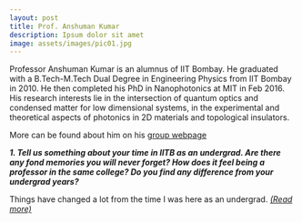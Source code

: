 ```yaml
---
layout: post
title: Prof. Anshuman Kumar
description: Ipsum dolor sit amet
image: assets/images/pic01.jpg
---
```


Professor Anshuman Kumar is an alumnus of IIT Bombay. He graduated with a B.Tech-M.Tech Dual Degree in Engineering Physics from IIT Bombay in 2010. He then completed his PhD in Nanophotonics at MIT in Feb 2016. His research interests lie in the intersection of quantum optics and condensed matter for low dimensional systems, in the experimental and theoretical aspects of photonics in 2D materials and topological insulators. 

More can be found about him on his [group webpage](http://www.loqm.tech/)

<b><i>1. Tell us something about your time in IITB as an undergrad. Are there any fond memories you will never forget? How does it feel being a professor in the same college? Do you find any difference from your undergrad years? </i></b>

Things have changed a lot from the time I was here as an undergrad. <i>[(Read more)](https://epdampiitb.github.io/p/kaleidoscope/ama/5.html)</i>
